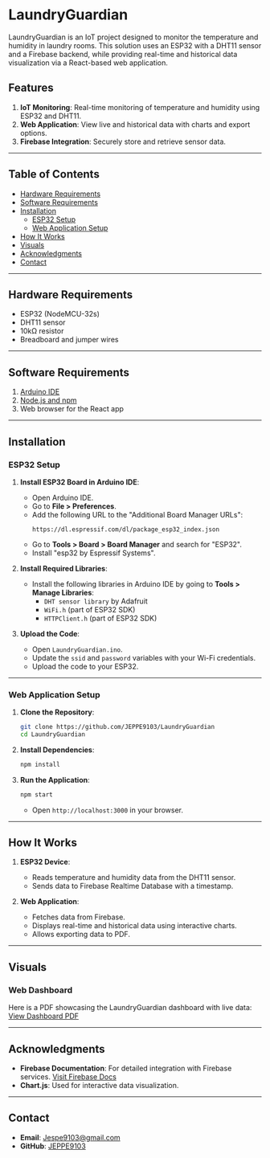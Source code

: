 # LaundryGuardian

LaundryGuardian is an IoT project designed to monitor the temperature and humidity in laundry rooms. This solution uses an ESP32 with a DHT11 sensor and a Firebase backend, while providing real-time and historical data visualization via a React-based web application.

## Features

1. **IoT Monitoring**: Real-time monitoring of temperature and humidity using ESP32 and DHT11.
2. **Web Application**: View live and historical data with charts and export options.
3. **Firebase Integration**: Securely store and retrieve sensor data.

---

## Table of Contents

- [Hardware Requirements](#hardware-requirements)
- [Software Requirements](#software-requirements)
- [Installation](#installation)
  - [ESP32 Setup](#esp32-setup)
  - [Web Application Setup](#web-application-setup)
- [How It Works](#how-it-works)
- [Visuals](#visuals)
- [Acknowledgments](#acknowledgments)
- [Contact](#contact)

---

## Hardware Requirements

- ESP32 (NodeMCU-32s)
- DHT11 sensor
- 10kΩ resistor
- Breadboard and jumper wires

---

## Software Requirements

1. [Arduino IDE](https://www.arduino.cc/en/software)
2. [Node.js and npm](https://nodejs.org/)
3. Web browser for the React app

---

## Installation

### ESP32 Setup

1. **Install ESP32 Board in Arduino IDE**:
   - Open Arduino IDE.
   - Go to **File > Preferences**.
   - Add the following URL to the "Additional Board Manager URLs":
     ```
     https://dl.espressif.com/dl/package_esp32_index.json
     ```
   - Go to **Tools > Board > Board Manager** and search for "ESP32".
   - Install "esp32 by Espressif Systems".

2. **Install Required Libraries**:
   - Install the following libraries in Arduino IDE by going to **Tools > Manage Libraries**:
     - `DHT sensor library` by Adafruit
     - `WiFi.h` (part of ESP32 SDK)
     - `HTTPClient.h` (part of ESP32 SDK)

3. **Upload the Code**:
   - Open `LaundryGuardian.ino`.
   - Update the `ssid` and `password` variables with your Wi-Fi credentials.
   - Upload the code to your ESP32.

---

### Web Application Setup

1. **Clone the Repository**:
   ```bash
   git clone https://github.com/JEPPE9103/LaundryGuardian
   cd LaundryGuardian
   ```

2. **Install Dependencies**:
   ```bash
   npm install
   ```

3. **Run the Application**:
   ```bash
   npm start
   ```
   - Open `http://localhost:3000` in your browser.

---

## How It Works

1. **ESP32 Device**:
   - Reads temperature and humidity data from the DHT11 sensor.
   - Sends data to Firebase Realtime Database with a timestamp.

2. **Web Application**:
   - Fetches data from Firebase.
   - Displays real-time and historical data using interactive charts.
   - Allows exporting data to PDF.

---

## Visuals

### Web Dashboard
Here is a PDF showcasing the LaundryGuardian dashboard with live data:
[View Dashboard PDF](./dashboard/assets/sensor_data.pdf)

---

## Acknowledgments

- **Firebase Documentation**: For detailed integration with Firebase services. [Visit Firebase Docs](https://firebase.google.com/docs)
- **Chart.js**: Used for interactive data visualization.

---

## Contact

- **Email**: Jespe9103@gmail.com
- **GitHub**: [JEPPE9103](https://github.com/JEPPE9103)

